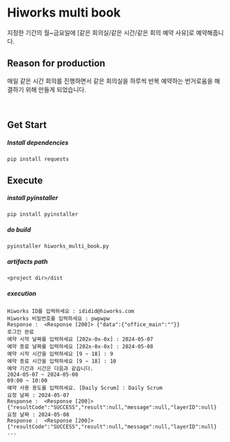 # Hiworks multi book

지정한 기간의 월~금요일에 [같은 회의실/같은 시간/같은 회의 예약 사유]로 예약해줍니다.

## Reason for production

매일 같은 시간 회의를 진행하면서 같은 회의실을 하루씩 반복 예약하는 번거로움을 해결하기 위해 만들게 되었습니다.

<br/>

## Get Start 

##### Install dependencies

```
pip install requests 
```

## Execute

##### install pyinstaller

```
pip install pyinstaller
```

##### do build

```
pyinstaller hiworks_multi_book.py
```

##### artifacts path

```
<project dir>/dist
```

##### execution

```shell
Hiworks ID를 입력하세요 : ididid@hiworks.com
Hiworks 비밀번호를 입력하세요 : pwpwpw
Response :  <Response [200]> {"data":{"office_main":""}}
로그인 완료
예약 시작 날짜를 입력하세요 [202x-0x-0x] : 2024-05-07
예약 종료 날짜를 입력하세요 [202x-0x-0x] : 2024-05-08
예약 시작 시간을 입력하세요 [9 ~ 18] : 9
예약 종료 시간을 입력하세요 [9 ~ 18] : 10
예약 기간과 시간은 다음과 같습니다. 
2024-05-07 ~ 2024-05-08
09:00 ~ 10:00
예약 사용 용도를 입력하세요. [Daily Scrum] : Daily Scrum
요청 날짜 : 2024-05-07
Response :  <Response [200]> {"resultCode":"SUCCESS","result":null,"message":null,"layerID":null}
요청 날짜 : 2024-05-08
Response :  <Response [200]> {"resultCode":"SUCCESS","result":null,"message":null,"layerID":null}
...
```
